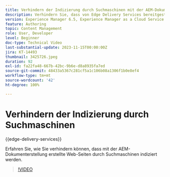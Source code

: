 ```yaml
---
title: Verhindern der Indizierung durch Suchmaschinen mit der AEM-Dokumenterstellung
description: Verhindern Sie, dass von Edge Delivery Services bereitgestellte Seiten durch Suchmaschinen indiziert werden.
version: Experience Manager 6.5, Experience Manager as a Cloud Service
feature: Authoring
topic: Content Management
role: User, Developer
level: Beginner
doc-type: Technical Video
last-substantial-update: 2023-11-15T00:00:00Z
jira: KT-14493
thumbnail: 3425726.jpeg
duration: 92
exl-id: fa22fa48-667b-42bc-9b6e-d8a8935fa7ed
source-git-commit: 48433a5367c281cf5a1c106b08a1306f1b0e8ef4
workflow-type: tm+mt
source-wordcount: '42'
ht-degree: 100%

---
```


# Verhindern der Indizierung durch Suchmaschinen

{{edge-delivery-services}}

Erfahren Sie, wie Sie verhindern können, dass mit der AEM-Dokumenterstellung erstellte Web-Seiten durch Suchmaschinen indiziert werden.

>[!VIDEO](https://video.tv.adobe.com/v/3425726/?learn=on)
